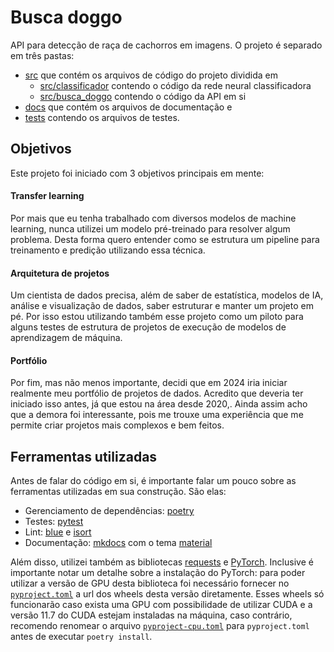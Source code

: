 # Busca doggo

API para detecção de raça de cachorros em imagens. O projeto é separado em três pastas:

- [src](https://github.com/luis705/tree/main/src) que contém os arquivos de código do projeto dividida em
    - [src/classificador](https://github.com/luis705/tree/main/src/classificador) contendo o código da rede neural classificadora
    - [src/busca_doggo](https://github.com/luis705/tree/main/src/busca_doggo) contendo o código da API em si
- [docs](https://github.com/luis705/tree/main/docs) que contém os arquivos de documentação e
- [tests](https://github.com/luis705/tree/main/test) contendo os arquivos de testes.

## Objetivos
Este projeto foi iniciado com 3 objetivos principais em mente:

#### Transfer learning
Por mais que eu tenha trabalhado com diversos modelos de machine learning, nunca utilizei um modelo pré-treinado para
resolver algum problema. Desta forma quero entender como se estrutura um pipeline para treinamento e predição utilizando
essa técnica.

#### Arquitetura de projetos
Um cientista de dados precisa, além de saber de estatística, modelos de IA, análise e visualização de dados, saber
estruturar e manter um projeto em pé. Por isso estou utilizando também esse projeto como um piloto para alguns testes de
estrutura de projetos de execução de modelos de aprendizagem de máquina.

#### Portfólio
Por fim, mas não menos importante, decidi que em 2024 iria iniciar realmente meu portfólio de projetos de dados.
Acredito que deveria ter iniciado isso antes, já que estou na área desde 2020,.
Ainda assim acho que a demora foi interessante, pois me trouxe uma experiência que me permite criar projetos mais
complexos e bem feitos.

## Ferramentas utilizadas

Antes de falar do código em si, é importante falar um pouco sobre as ferramentas utilizadas em sua construção. São elas:

- Gerenciamento de dependências: [poetry](https://python-poetry.org/) 
- Testes: [pytest](https://docs.pytest.org/en/7.4.x/)
- Lint: [blue](https://blue.readthedocs.io/en/latest/) e [isort](https://pycqa.github.io/isort/)
- Documentação: [mkdocs](https://www.mkdocs.org/) com o tema [material](https://squidfunk.github.io/mkdocs-material/)

Além disso, utilizei também as bibliotecas [requests](https://requests.readthedocs.io/en/latest/) e [PyTorch](https://pytorch.org/).
Inclusive é importante notar um detalhe sobre a instalação do PyTorch: para poder utilizar a versão de GPU desta
biblioteca foi necessário fornecer no [`pyproject.toml`](https://github.com/luis705/tree/main/pyproject.toml) a url dos wheels desta versão diretamente.
Esses wheels só funcionarão caso exista uma GPU com possibilidade de utilizar CUDA e a versão 11.7 do CUDA estejam
instaladas na máquina, caso contrário, recomendo renomear o arquivo [`pyproject-cpu.toml`](https://github.com/luis705/tree/main/pyproject-cpu.toml)
para `pyproject.toml` antes de executar `poetry install`.
